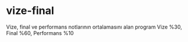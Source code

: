 # vize-final
Vize, final ve performans notlarının ortalamasını alan program
Vize %30, Final %60, Performans %10
